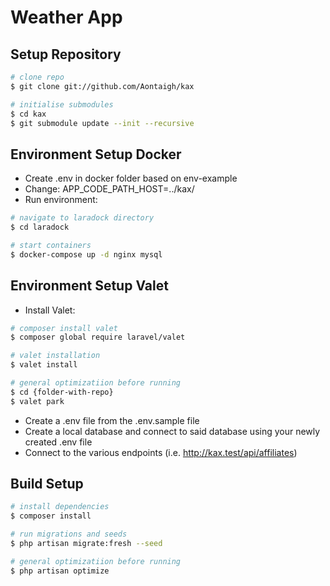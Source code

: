 # Weather App

## Setup Repository

```bash
# clone repo
$ git clone git://github.com/Aontaigh/kax

# initialise submodules
$ cd kax
$ git submodule update --init --recursive
```

## Environment Setup Docker

* Create .env in docker folder based on env-example
* Change: APP_CODE_PATH_HOST=../kax/
* Run environment:

```bash
# navigate to laradock directory
$ cd laradock

# start containers
$ docker-compose up -d nginx mysql
```

## Environment Setup Valet

* Install Valet:

```bash
# composer install valet
$ composer global require laravel/valet

# valet installation
$ valet install

# general optimizatiion before running
$ cd {folder-with-repo}
$ valet park
```

* Create a .env file from the .env.sample file
* Create a local database and connect to said database using your newly created .env file
* Connect to the various endpoints (i.e. http://kax.test/api/affiliates)

## Build Setup

```bash
# install dependencies
$ composer install

# run migrations and seeds
$ php artisan migrate:fresh --seed

# general optimizatiion before running
$ php artisan optimize
```